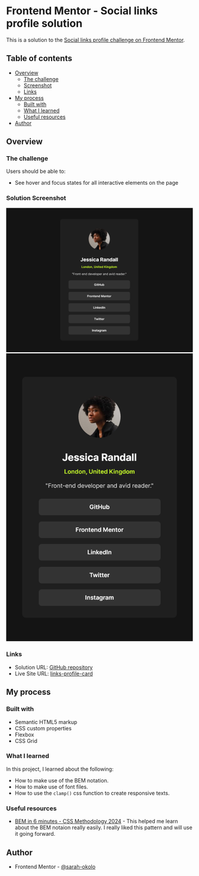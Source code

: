 # Frontend Mentor - Social links profile solution

This is a solution to the [Social links profile challenge on Frontend Mentor](https://www.frontendmentor.io/challenges/social-links-profile-UG32l9m6dQ).
## Table of contents

- [Overview](#overview)
  - [The challenge](#the-challenge)
  - [Screenshot](#screenshot)
  - [Links](#links)
- [My process](#my-process)
  - [Built with](#built-with)
  - [What I learned](#what-i-learned)
  - [Useful resources](#useful-resources)
- [Author](#author)


## Overview

### The challenge

Users should be able to:

- See hover and focus states for all interactive elements on the page

### Solution Screenshot

![Desktop view](/design/solution-social-links-desktop.png)
![Mobile view](/design/solution-social-links-mobile.png)

### Links

- Solution URL: [GitHub repository](https://github.com/Sarah-okolo/FEM-social-links-profile)
- Live Site URL: [links-profile-card](https://links-profile-card.netlify.app/)

## My process

### Built with

- Semantic HTML5 markup
- CSS custom properties
- Flexbox
- CSS Grid

### What I learned

In this project, I learned about the following:

- How to make use of the BEM notation.
- How to make use of font files.
- How to use the `clamp()` css function to create responsive texts.

### Useful resources

- [BEM in 6 minutes - CSS Methodology 2024](https://youtu.be/xaXmoVZ3koo?si=MqZK9nB8NWEZs2QK) - This helped me learn about the BEM notaion really easily. I really liked this pattern and will use it going forward.


## Author

- Frontend Mentor - [@sarah-okolo](https://www.frontendmentor.io/profile/sarah-okolo)